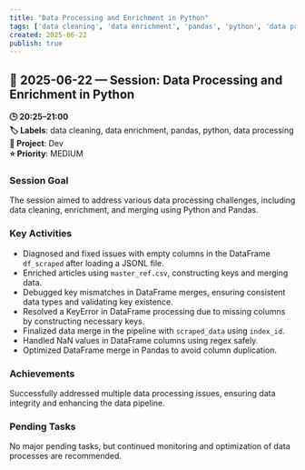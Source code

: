 ```yaml
---
title: "Data Processing and Enrichment in Python"
tags: ['data cleaning', 'data enrichment', 'pandas', 'python', 'data processing']
created: 2025-06-22
publish: true
---
```


## 📅 2025-06-22 — Session: Data Processing and Enrichment in Python

**🕒 20:25–21:00**  
**🏷️ Labels**: data cleaning, data enrichment, pandas, python, data processing  
**📂 Project**: Dev  
**⭐ Priority**: MEDIUM  


### Session Goal
The session aimed to address various data processing challenges, including data cleaning, enrichment, and merging using Python and Pandas.

### Key Activities
- Diagnosed and fixed issues with empty columns in the DataFrame `df_scraped` after loading a JSONL file.
- Enriched articles using `master_ref.csv`, constructing keys and merging data.
- Debugged key mismatches in DataFrame merges, ensuring consistent data types and validating key existence.
- Resolved a KeyError in DataFrame processing due to missing columns by constructing necessary keys.
- Finalized data merge in the pipeline with `scraped_data` using `index_id`.
- Handled NaN values in DataFrame columns using regex safely.
- Optimized DataFrame merge in Pandas to avoid column duplication.

### Achievements
Successfully addressed multiple data processing issues, ensuring data integrity and enhancing the data pipeline.

### Pending Tasks
No major pending tasks, but continued monitoring and optimization of data processes are recommended.

